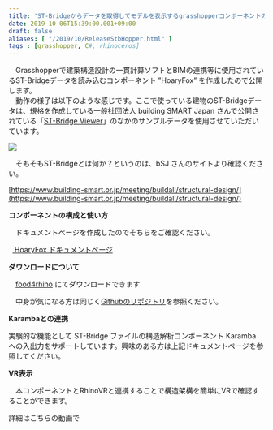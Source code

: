 ```yaml
---
title: 'ST-Bridgeからデータを取得してモデルを表示するgrasshopperコンポーネントの公開'
date: 2019-10-06T15:39:00.001+09:00
draft: false
aliases: [ "/2019/10/ReleaseStbHopper.html" ]
tags : [grasshopper, C#, rhinoceros]
---
```


　Grasshopperで建築構造設計の一貫計算ソフトとBIMの連携等に使用されているST-Bridgeデータを読み込むコンポーネント ”HoaryFox” を作成したので公開します。  
　動作の様子は以下のような感じです。ここで使っている建物のST-Bridgeデータは、規格を作成している一般社団法人 building SMART Japan さんで公開されている「[ST-Bridge Viewer](https://www.building-smart.or.jp/old/download/files/20171030_st.zip)」のなかのサンプルデータを使用させていただいています。  
  

[![](https://1.bp.blogspot.com/-DMiRpf-rZ-M/XZmA2QVtvDI/AAAAAAAABtM/2r3do4q-J_Izt1T2nYXGR6RL88Giw_DQACLcBGAsYHQ/s640/stb.gif)](https://1.bp.blogspot.com/-DMiRpf-rZ-M/XZmA2QVtvDI/AAAAAAAABtM/2r3do4q-J_Izt1T2nYXGR6RL88Giw_DQACLcBGAsYHQ/s1600/stb.gif)

  

  
　そもそもST-Bridgeとは何か？というのは、bSJ さんのサイトより確認ください。  

[https://www.building-smart.or.jp/meeting/buildall/structural-design/](https://www.building-smart.or.jp/meeting/buildall/structural-design/)

**コンポーネントの構成と使い方**

　ドキュメントページを作成したのでそちらをご確認ください。

  [ HoaryFox ドキュメントページ](http://hrntsm.github.io/hoaryfox/)

  

**ダウンロードについて**

　[food4rhino](https://www.food4rhino.com/app/hoaryfox) にてダウンロードできます

　中身が気になる方は同じく[Githubのリポジトリ](https://github.com/hrntsm/HoaryFox)を参照ください。

  

**Karambaとの連携**

実験的な機能として ST-Bridge ファイルの構造解析コンポーネント Karamba への入出力をサポートしています。興味のある方は上記ドキュメントページを参照してください。

  

**VR表示**

　本コンポーネントとRhinoVRと連携することで構造架構を簡単にVRで確認することができます。

詳細はこちらの動画で